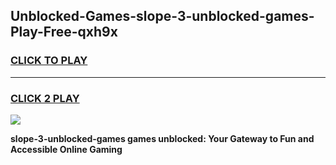 
## Unblocked-Games-slope-3-unblocked-games-Play-Free-qxh9x
<h3>
<a href="https://premium76.site?title=slope-3-unblocked-games&ref=21A">CLICK TO PLAY</a></h3>
<hr>

<h3>
<a href="https://premium76.site?title=slope-3-unblocked-games&ref=21A">CLICK 2 PLAY</a>
  
</h3>

<a href="https://premium76.site?title=slope-3-unblocked-games&ref=21A"><img src="https://clearcache.store/games.png"></a>


**slope-3-unblocked-games games unblocked: Your Gateway to Fun and Accessible Online Gaming**
